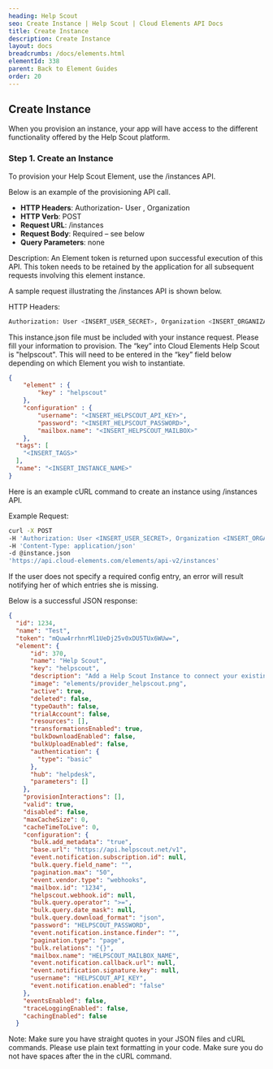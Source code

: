 ```yaml
---
heading: Help Scout
seo: Create Instance | Help Scout | Cloud Elements API Docs
title: Create Instance
description: Create Instance
layout: docs
breadcrumbs: /docs/elements.html
elementId: 338
parent: Back to Element Guides
order: 20
---
```


## Create Instance

When you provision an instance, your app will have access to the different functionality offered by the Help Scout platform.

### Step 1. Create an Instance

To provision your Help Scout Element, use the /instances API.

Below is an example of the provisioning API call.

* __HTTP Headers__: Authorization- User <user secret>, Organization <organization secret>
* __HTTP Verb__: POST
* __Request URL__: /instances
* __Request Body__: Required – see below
* __Query Parameters__: none

Description: An Element token is returned upon successful execution of this API. This token needs to be retained by the application for all subsequent requests involving this element instance.

A sample request illustrating the /instances API is shown below.

HTTP Headers:

```bash
Authorization: User <INSERT_USER_SECRET>, Organization <INSERT_ORGANIZATION_SECRET>

```
This instance.json file must be included with your instance request.  Please fill your information to provision.  The “key” into Cloud Elements Help Scout is "helpscout".  This will need to be entered in the “key” field below depending on which Element you wish to instantiate.

```JSON
{
    "element" : {
        "key" : "helpscout"
    },
    "configuration" : {
        "username": "<INSERT_HELPSCOUT_API_KEY>",
        "password": "<INSERT_HELPSCOUT_PASSWORD>",
        "mailbox.name": "<INSERT_HELPSCOUT_MAILBOX>"
    },
  "tags": [
    "<INSERT_TAGS>"
  ],
  "name": "<INSERT_INSTANCE_NAME>"
}
```

Here is an example cURL command to create an instance using /instances API.

Example Request:

```bash
curl -X POST
-H 'Authorization: User <INSERT_USER_SECRET>, Organization <INSERT_ORGANIZATION_SECRET>'
-H 'Content-Type: application/json'
-d @instance.json
'https://api.cloud-elements.com/elements/api-v2/instances'
```

If the user does not specify a required config entry, an error will result notifying her of which entries she is missing.

Below is a successful JSON response:

```JSON
{
  "id": 1234,
  "name": "Test",
  "token": "mQuw4rrhnrMl1UeDj25v0xDU5TUx6WUw=",
  "element": {
      "id": 370,
      "name": "Help Scout",
      "key": "helpscout",
      "description": "Add a Help Scout Instance to connect your existing Help Scout account to the Help Desk Hub, allowing you to manage your incidents, priorities, statuses, users, etc. across multiple Help Desk Elements. You will need your Help Scout account information to add an instance.",
      "image": "elements/provider_helpscout.png",
      "active": true,
      "deleted": false,
      "typeOauth": false,
      "trialAccount": false,
      "resources": [],
      "transformationsEnabled": true,
      "bulkDownloadEnabled": false,
      "bulkUploadEnabled": false,
      "authentication": {
        "type": "basic"
      },
      "hub": "helpdesk",
      "parameters": []
    },
    "provisionInteractions": [],
    "valid": true,
    "disabled": false,
    "maxCacheSize": 0,
    "cacheTimeToLive": 0,
    "configuration": {
      "bulk.add_metadata": "true",
      "base.url": "https://api.helpscout.net/v1",
      "event.notification.subscription.id": null,
      "bulk.query.field_name": "",
      "pagination.max": "50",
      "event.vendor.type": "webhooks",
      "mailbox.id": "1234",
      "helpscout.webhook.id": null,
      "bulk.query.operator": ">=",
      "bulk.query.date_mask": null,
      "bulk.query.download_format": "json",
      "password": "HELPSCOUT_PASSWORD",
      "event.notification.instance.finder": "",
      "pagination.type": "page",
      "bulk.relations": "{}",
      "mailbox.name": "HELPSCOUT_MAILBOX_NAME",
      "event.notification.callback.url": null,
      "event.notification.signature.key": null,
      "username": "HELPSCOUT_API_KEY",
      "event.notification.enabled": "false"
    },
    "eventsEnabled": false,
    "traceLoggingEnabled": false,
    "cachingEnabled": false
  }
```

Note:  Make sure you have straight quotes in your JSON files and cURL commands.  Please use plain text formatting in your code.  Make sure you do not have spaces after the in the cURL command.
